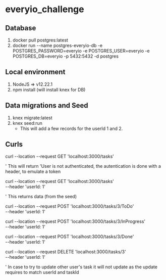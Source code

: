 # everyio_challenge

## Database
1. docker pull postgres:latest
2. docker run --name postgres-everyio-db -e POSTGRES_PASSWORD=everyio -e POSTGRES_USER=everyio -e POSTGRES_DB=everyio -p 5432:5432 -d postgres

## Local environment
1. NodeJS => v12.22.1
2. npm install (will install knex for DB)

## Data migrations and Seed
1. knex migrate:latest
2. knex seed:run
    * This will add a few records for the userId 1 and 2.


## Curls
curl --location --request GET 'localhost:3000/tasks'

' This will return 'User is not authenticated, the autentication is done with a header, to emulate a token

curl --location --request GET 'localhost:3000/tasks' \
--header 'userId: 1'

' This returns data (from the seed)

curl --location --request POST 'localhost:3000/tasks/3/ToDo' \
--header 'userId: 1'

curl --location --request POST 'localhost:3000/tasks/3/InProgress' \
--header 'userId: 1'

curl --location --request POST 'localhost:3000/tasks/3/Done' \
--header 'userId: 1'

curl --location --request DELETE 'localhost:3000/tasks/3' \
--header 'userId: 1'

' In case to try to update other user's task it will not update as the update requires to match userId and taskId


